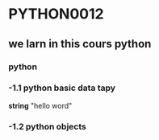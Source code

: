 # PYTHON0012

## we larn in this cours  python
### python 
### -1.1 python basic data  tapy
**string** "hello word"
### -1.2 python objects
